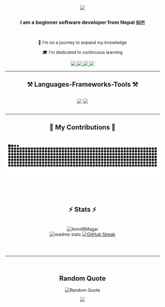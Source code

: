 <h1 align="center">
    <img src="https://readme-typing-svg.herokuapp.com/?font=Righteous&size=35&center=true&vCenter=true&width=500&height=70&duration=4000&lines=Hi+There!+👋;+I'm+Amrit+R.+Magar!;" />
</h1>

<h3 align="center">I am a beginner software developer from Nepal 🇳🇵</h3>

<br/>

<div align="center">
 
 🚀 I’m on a journey to expand my knowledge

🎓 I’m dedicated to continuous learning
</div>

<div align="center"> 
  <a href="mailto:arokahamagar92@gmail.com">
    <img src="https://img.shields.io/badge/Gmail-333333?style=for-the-badge&logo=gmail&logoColor=red" />
  </a>
  <a href="https://www.linkedin.com/in/amrit-r-magar-5949b0212">
    <img src="https://img.shields.io/badge/LinkedIn-0077B5?style=for-the-badge&logo=linkedin&logoColor=white" />
  </a>
  <a href="https://www.facebook.com/profile.php?id=100078173211508" >
     <img src="https://img.shields.io/badge/Facebook-1877F2?style=for-the-badge&logo=facebook&logoColor=white" /> 
  </a>
  <a href="https://www.instagram.com/amrit_r._magar" >
     <img src="https://img.shields.io/badge/Instagram-E4405F?style=for-the-badge&logo=instagram&logoColor=white" /> 
  </a>
</div>

<hr/>

<h2 align="center">⚒️ Languages-Frameworks-Tools ⚒️</h2>
<br/>
<div align="center">
    <img src="https://skillicons.dev/icons?i=react,bootstrap,html,css,vscode,github,figma,tailwind,git,linux" />
    <img src="https://skillicons.dev/icons?i=nodejs,javascript,typescript,express,mongodb,c,java,nextjs,mysql,php,postgres" /><br>
</div>

<br/>
<hr/>

<div align="center">
  <h2>🐍 My Contributions 🐍</h2>
  <br>
  <img alt="snake eating my contributions" src="https://raw.githubusercontent.com/AmritRMagar/AmritRMagar/output/github-contribution-grid-snake.svg" />
  
  <br/><br/><br/>
</div>

<h2 align="center">⚡ Stats ⚡</h2>
<br>
<div align=center>
    <img src="https://github-readme-stats.vercel.app/api/top-langs?username=AmritRMagar&show_icons=true&locale=en&theme=dracula" alt="AmritRMagar"/>
    <br/>
  <img width=390 src="https://github-readme-stats.vercel.app/api?username=AmritRMagar&count_private=true&show_icons=true&theme=react&rank_icon=github&border_radius=10" alt="readme stats" />
 <a href="https://git.io/streak-stats"><img src="https://streak-stats.demolab.com?user=AmritRMagar&theme=gruvbox&background=522121&fire=FF7F1E" alt="GitHub Streak" /></a>
</div>

<br/><br/>

<hr/>

<br/>

<h2 align="center">Random Quote</h2>
<p align="center">
    <img src="https://quotes-github-readme.vercel.app/api?type=horizontal&theme=radical" alt="Random Quote" />
</p>

<p align="center">
    <img src="https://visitor-badge.laobi.icu/badge?page_id=AmritRMagar.AmritRMagar" />
</p>
